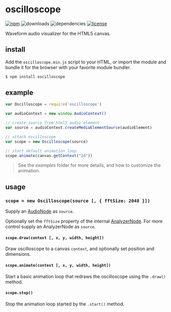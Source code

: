 # oscilloscope
[![npm](https://img.shields.io/npm/v/oscilloscope.svg)](https://www.npmjs.com/package/oscilloscope)
![downloads](https://img.shields.io/npm/dt/oscilloscope.svg)
![dependencies](http://img.shields.io/:dependencies-none-green.svg)
[![license](http://img.shields.io/:license-MIT-blue.svg)](http://mvr.mit-license.org)

Waveform audio visualizer for the HTML5 canvas.

## install
Add the `oscilloscope.min.js` script to your HTML, or import the module and bundle it for the browser with your favorite module bundler.
```bash
$ npm install oscilloscope
```

## example
```javascript
var Oscilloscope = require('oscilloscope')

var audioContext = new window.AudioContext()

// create source from html5 audio element
var source = audioContext.createMediaElementSource(audioElement)

// attach oscilloscope
var scope = new Oscilloscope(source)

// start default animation loop
scope.animate(canvas.getContext("2d"))
```

> See the _examples_ folder for more details, and how to customize the animation.

## usage
### `scope = new Oscilloscope(source [, { fftSize: 2048 }])`
Supply an [AudioNode](https://developer.mozilla.org/en-US/docs/Web/API/AudioNode) as `source`.

Optionally set the `fftSize` property of the internal [AnalyzerNode](https://developer.mozilla.org/en-US/docs/Web/API/AnalyserNode/fftSize). For more control supply an AnalyzerNode as `source`.

#### `scope.draw(context [, x, y, width, height])`
Draw oscilloscope to a canvas `context`, and optionally set position and dimensions.

#### `scope.animate(context [, x, y, width, height])`
Start a basic animation loop that redraws the oscilloscope using the `.draw()` method.

#### `scope.stop()`
Stop the animation loop started by the `.start()` method.
